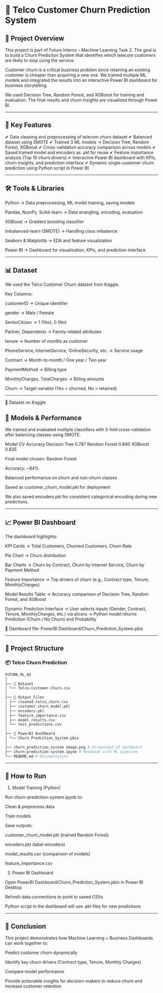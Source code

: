# 🚀 Telco Customer Churn Prediction System

## 📌 Project Overview

This project is part of Future Interns – Machine Learning Task 2.
The goal is to build a Churn Prediction System that identifies which telecom customers are likely to stop using the service.

Customer churn is a critical business problem since retaining an existing customer is cheaper than acquiring a new one.
We trained multiple ML models and integrated the results into an interactive Power BI dashboard for business storytelling.

We used Decision Tree, Random Forest, and XGBoost for training and evaluation.
The final results and churn insights are visualized through Power BI.

---

## 🔑 Key Features

✔ Data cleaning and preprocessing of telecom churn dataset
✔ Balanced dataset using SMOTE
✔ Trained 3 ML models → Decision Tree, Random Forest, XGBoost
✔ Cross-validation accuracy comparison across models
✔ Saved trained model and encoders as .pkl for reuse
✔ Feature importance analysis (Top 10 churn drivers)
✔ Interactive Power BI dashboard with KPIs, churn insights, and prediction interface
✔ Dynamic single-customer churn prediction using Python script in Power BI

---

## 🛠️ Tools & Libraries

Python → Data preprocessing, ML model training, saving models

Pandas, NumPy, Scikit-learn → Data wrangling, encoding, evaluation

XGBoost → Gradient boosting classifier

Imbalanced-learn (SMOTE) → Handling class imbalance

Seaborn & Matplotlib → EDA and feature visualization

Power BI → Dashboard for visualization, KPIs, and prediction interface

---

## 📊 Dataset

We used the Telco Customer Churn dataset from Kaggle.

Key Columns:

customerID → Unique identifier

gender → Male / Female

SeniorCitizen → 1 (Yes), 0 (No)

Partner, Dependents → Family-related attributes

tenure → Number of months as customer

PhoneService, InternetService, OnlineSecurity, etc. → Service usage

Contract → Month-to-month / One year / Two year

PaymentMethod → Billing type

MonthlyCharges, TotalCharges → Billing amounts

Churn → Target variable (Yes = churned, No = retained)

---

📂 Dataset on Kaggle

## 🤖 Models & Performance

We trained and evaluated multiple classifiers with 5-fold cross-validation after balancing classes using SMOTE.

Model CV Accuracy
Decision Tree 0.787
Random Forest 0.840
XGBoost 0.835

Final model chosen: Random Forest

Accuracy: ~84%

Balanced performance on churn and non-churn classes

Saved as customer_churn_model.pkl for deployment

We also saved encoders.pkl for consistent categorical encoding during new predictions.

---

## 📈 Power BI Dashboard

The dashboard highlights:

KPI Cards → Total Customers, Churned Customers, Churn Rate

Pie Chart → Churn distribution

Bar Charts → Churn by Contract, Churn by Internet Service, Churn by Payment Method

Feature Importance → Top drivers of churn (e.g., Contract type, Tenure, MonthlyCharges)

Model Results Table → Accuracy comparison of Decision Tree, Random Forest, and XGBoost

Dynamic Prediction Interface → User selects inputs (Gender, Contract, Tenure, MonthlyCharges, etc.) via slicers → Python model returns Prediction (Churn / No Churn) and Probability

📂 Dashboard file: PowerBI Dashboard/Churn_Prediction_System.pbix

---

## 📂 Project Structure

### 📦 Telco Churn Prediction

```bash
FUTURE_ML_02
│
├── 📁 Dataset
│ └── Telco-Customer-Churn.csv
│
├── 📁 Output_Files
│ ├── cleaned_telco_churn.csv
│ ├── customer_churn_model.pkl
│ ├── encoders.pkl
│ ├── feature_importance.csv
│ ├── model_results.csv
│ └── test_predictions.csv
│
├── 📁 PowerBI Dashboard
│ └── Churn_Prediction_System.pbix
│
├── churn_prediction_system image.png # Screenshot of dashboard
├── churn-prediction-system.ipynb # Notebook with ML pipeline
└── README.md # Documentation
```

---

## 📌 How to Run

1. Model Training (Python)

Run churn-prediction-system.ipynb to:

Clean & preprocess data

Train models

Save outputs:

customer_churn_model.pkl (trained Random Forest)

encoders.pkl (label encoders)

model_results.csv (comparison of models)

feature_importance.csv

2. Power BI Dashboard

Open PowerBI Dashboard/Churn_Prediction_System.pbix in Power BI Desktop

Refresh data connections to point to saved CSVs

Python script in the dashboard will use .pkl files for new predictions

---

## 📜 Conclusion

This project demonstrates how Machine Learning + Business Dashboards can work together to:

Predict customer churn dynamically

Identify key churn drivers (Contract type, Tenure, Monthly Charges)

Compare model performance

Provide actionable insights for decision-makers to reduce churn and increase customer retention
